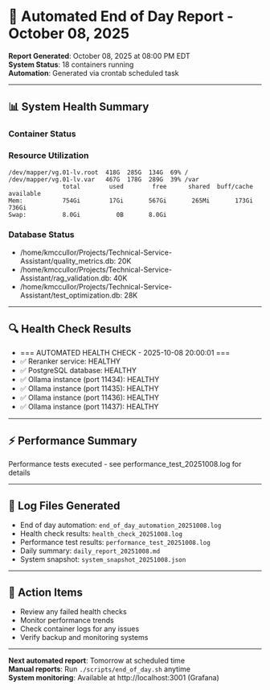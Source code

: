 # 🌅 Automated End of Day Report - October 08, 2025

**Report Generated**: October 08, 2025 at 08:00 PM EDT  
**System Status**: 18 containers running  
**Automation**: Generated via crontab scheduled task

---

## 📊 **System Health Summary**

### **Container Status**


### **Resource Utilization**
```
/dev/mapper/vg.01-lv.root  418G  285G  134G  69% /
/dev/mapper/vg.01-lv.var   467G  178G  289G  39% /var
               total        used        free      shared  buff/cache   available
Mem:           754Gi        17Gi       567Gi       265Mi       173Gi       736Gi
Swap:          8.0Gi          0B       8.0Gi
```

### **Database Status**
- /home/kmccullor/Projects/Technical-Service-Assistant/quality_metrics.db: 20K
- /home/kmccullor/Projects/Technical-Service-Assistant/rag_validation.db: 40K
- /home/kmccullor/Projects/Technical-Service-Assistant/test_optimization.db: 28K

---

## 🔍 **Health Check Results**

- === AUTOMATED HEALTH CHECK - 2025-10-08 20:00:01 ===
- ✅ Reranker service: HEALTHY
- ✅ PostgreSQL database: HEALTHY
- ✅ Ollama instance (port 11434): HEALTHY
- ✅ Ollama instance (port 11435): HEALTHY
- ✅ Ollama instance (port 11436): HEALTHY
- ✅ Ollama instance (port 11437): HEALTHY

---

## ⚡ **Performance Summary**

Performance tests executed - see performance_test_20251008.log for details

---

## 📝 **Log Files Generated**
- End of day automation: `end_of_day_automation_20251008.log`
- Health check results: `health_check_20251008.log`
- Performance test results: `performance_test_20251008.log`
- Daily summary: `daily_report_20251008.md`
- System snapshot: `system_snapshot_20251008.json`

---

## 🎯 **Action Items**
- Review any failed health checks
- Monitor performance trends
- Check container logs for any issues
- Verify backup and monitoring systems

---

**Next automated report**: Tomorrow at scheduled time  
**Manual reports**: Run `./scripts/end_of_day.sh` anytime  
**System monitoring**: Available at http://localhost:3001 (Grafana)

